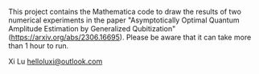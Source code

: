 This project contains the Mathematica code to draw the results of two numerical experiments in the paper "Asymptotically Optimal Quantum Amplitude Estimation by Generalized Qubitization"(https://arxiv.org/abs/2306.16695).
Please be aware that it can take more than 1 hour to run.

Xi Lu
helloluxi@outlook.com